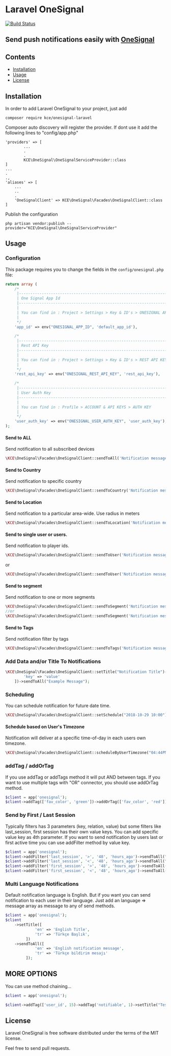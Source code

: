 # Laravel OneSignal

[![Build Status](https://travis-ci.org/ozgurky/laravel-onesignal.svg?branch=master)](https://travis-ci.org/ozgurky/laravel-onesignal)

## Send push notifications easily with [OneSignal](https://onesignal.com)

## Contents

- [Installation](#installation)
- [Usage](#usage)
- [License](#license)

<a name="installation" />

## Installation

In order to add Laravel OneSignal to your project, just add

    composer require kce/onesignal-laravel

Composer auto discovery will register the provider. If dont use it add the following lines to "config/app.php"
    
    'providers' => [
            ...
            .
            .
            KCE\OneSignal\OneSignalServiceProvider::class
    ]
    ...
    .
    .,
    'aliases' => [
        ...
        ..
        .
        'OneSignalClient' => KCE\OneSignal\Facades\OneSignalClient::class
    ]
    
Publish the configuration
    
    php artisan vendor:publish --provider="KCE\OneSignal\OneSignalServiceProvider"
              

<a name="usage" />

## Usage

### Configuration

This package requires you to change the fields in the  `config/onesignal.php` file:

```php
return array (
    /*
     |--------------------------------------------------------------------------
     | One Signal App Id
     |--------------------------------------------------------------------------
     |
     | You can find in : Project > Settings > Key & ID's > ONESIGNAL APP ID
     |
     */
    'app_id' => env("ONESIGNAL_APP_ID", 'default_app_id'),

    /*
     |--------------------------------------------------------------------------
     | Rest API Key
     |--------------------------------------------------------------------------
     |
     | You can find in : Project > Settings > Key & ID's > REST API KEY
     |
     */
    'rest_api_key' => env("ONESIGNAL_REST_API_KEY", 'rest_api_key'),

    /*
     |--------------------------------------------------------------------------
     | User Auth Key
     |--------------------------------------------------------------------------
     |
     | You can find in : Profile > ACCOUNT & API KEYS > AUTH KEY
     |
     */
    'user_auth_key' => env("ONESIGNAL_USER_AUTH_KEY", 'user_auth_key'),
);
```

#### Send to ALL

Send notification to all subscribed devices

```php
\KCE\OneSignal\Facades\OneSignalClient::sendToAll('Notification message');
```

#### Send to Country

Send notification to specific country

```php
\KCE\OneSignal\Facades\OneSignalClient::sendToCountry('Notification message', 'TR'); // Country ISO Code
```
#### Send to Location

Send notification to a particular area-wide. Use radius in meters

```php
\KCE\OneSignal\Facades\OneSignalClient::sendToLocation('Notification message', 10000, 37.4247, 41.33933); // Use Lat, Long and Radius
```

#### Send to single user or users.

Send notification to player ids.

```php
\KCE\OneSignal\Facades\OneSignalClient::sendToUser('Notification message', "player_id"); // Single player id
```
or
```php
\KCE\OneSignal\Facades\OneSignalClient::sendToUser('Notification message', ["player_id1", 'player_id2]); // Multiple player ids
```

#### Send to segment
   
   Send notification to one or more segments
   
   ```php
   \KCE\OneSignal\Facades\OneSignalClient::sendToSegment('Notification message', "segment");
   //or
   \KCE\OneSignal\Facades\OneSignalClient::sendToSegment('Notification message', ["segment", "segment2"]);
   ```
   
#### Send to Tags

Send notification filter by tags

```php
\KCE\OneSignal\Facades\OneSignalClient::sendToTags('Notification message', ["user_id", "=", 15]); //will send the notification to user that tagges as user_id 15
```

### Add Data and/or Title To Notifications
```php
\KCE\OneSignal\Facades\OneSignalClient::setTitle("Notification Title")->setData([
        'key' => 'value'
    ])->sendToAll("Example Message");
```

### Scheduling
You can schedule notification for future date time.
```php
\KCE\OneSignal\Facades\OneSignalClient::setSchedule("2018-10-29 10:00")->sendToAll("Cumhuriyet Bayramı Kutlu Olsun!");
```

#### Schedule based on User's Timezone
Notification will deliver at a specific time-of-day in each users own timezone.
```php
\KCE\OneSignal\Facades\OneSignalClient::scheduleByUserTimezone("04:44PM")->sendToAll("This message will deliver based on user timezone on 04:44PM!");
```

### addTag / addOrTag
If you use addTag or addTags method it will put AND between tags. If you want to use multiple tags with "OR" connector, you should use addOrTag method.  
```php
$client = app('onesignal');
$client->addTag(['fav_color', 'green'])->addOrTag(['fav_color', 'red'])->sendToAll("Users like yellow or red");
```

### Send by First / Last Session
Typically filters has 3 parameters (key, relation, value) but some filters like last_session, first session has their own value keys. You can add specific value key as 4th parameter.  If you want to send notification by users last or first active time you can use  addFilter method by value key.
```php
$client = app('onesignal');
$client->addFilter('last_session', '>', '48', 'hours_ago')->sendToAll("Notification by last active"); // Users who last session time more than 48 Hours.
$client->addFilter('last_session', '<', '48', 'hours_ago')->sendToAll("Notification by last active"); // Users who last session time less than 48 Hours.
$client->addFilter('first_session', '>', '48', 'hours_ago')->sendToAll("Notification by last active"); // Users who first session time more than 48 Hours.
$client->addFilter('first_session', '<', '48', 'hours_ago')->sendToAll("Notification by last active"); // Users who last session time less than 48 Hours.

```

### Multi Language Notifications
Default notification language is English. But if you want you can send notification to each user in their language. Just add an language => message array as message to any of send methods. 
```php
$client = app('onesignal');
$client
    ->setTitle([
             'en' => 'English Title',
             'tr' => 'Türkçe Başlık',
         ])
    ->sendToAll([
             'en' => 'English notification message',
             'tr' => 'Türkçe bildirim mesajı'
         ]);

```

## MORE OPTIONS

You can use method chaining...
```php
$client = app('onesignal');

$client->addTag(['user_id', 15)->addTag('notifiable', 1)->setTitle("Test Notif")->sendToAll("New Message");
```


<a name="license" />

## License

Laravel OneSignal is free software distributed under the terms of the MIT license.

Feel free to send pull requests.